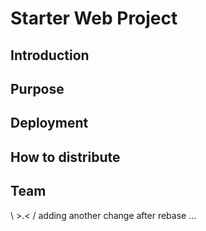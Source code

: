 # Starter Web Project

## Introduction

## Purpose

## Deployment

## How to distribute

## Team
   \ >.< /
   adding another change after rebase
...
